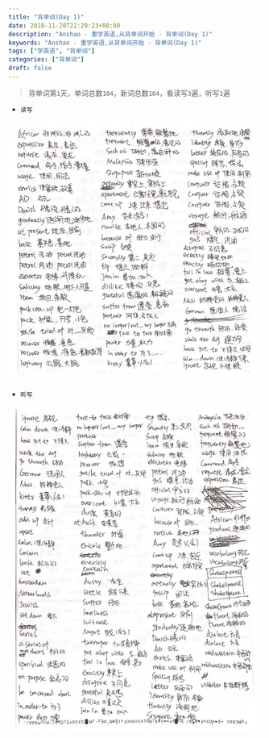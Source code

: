 ```yaml
---
title: "背单词(Day 1)"
date: 2018-11-20T22:29:23+08:00
description: "Anshao - 重学英语,从背单词开始 - 背单词(Day 1)"
keywords: "Anshao - 重学英语,从背单词开始 - 背单词(Day 1)"
tags: ["学英语", "背单词"]
categories: ["背单词"]
draft: false
---
```


> 背单词第`1`天，单词总数`104`，新词总数`104`，看读写`3`遍，听写`1`遍

- `读写`

![看着读写](/img/learn-english-day-1-01.jpg "看着读写")

- `听写`

![听写](/img/learn-english-day-1-02.jpg "听写")